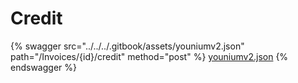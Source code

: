 # Credit

{% swagger src="../../../.gitbook/assets/youniumv2.json" path="/Invoices/{id}/credit" method="post" %}
[youniumv2.json](../../../.gitbook/assets/youniumv2.json)
{% endswagger %}
